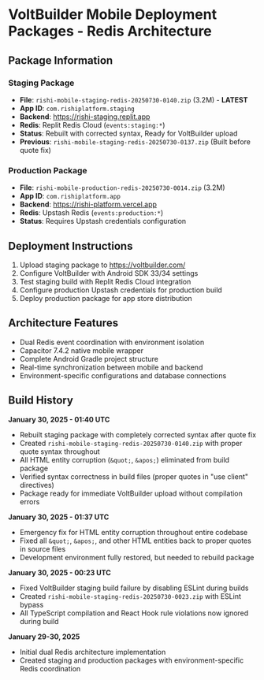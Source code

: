 # VoltBuilder Mobile Deployment Packages - Redis Architecture

## Package Information

### Staging Package
- **File**: `rishi-mobile-staging-redis-20250730-0140.zip` (3.2M) - **LATEST**
- **App ID**: `com.rishiplatform.staging`
- **Backend**: https://rishi-staging.replit.app
- **Redis**: Replit Redis Cloud (`events:staging:*`)
- **Status**: Rebuilt with corrected syntax, Ready for VoltBuilder upload
- **Previous**: `rishi-mobile-staging-redis-20250730-0137.zip` (Built before quote fix)

### Production Package  
- **File**: `rishi-mobile-production-redis-20250730-0014.zip` (3.2M)
- **App ID**: `com.rishiplatform.app`
- **Backend**: https://rishi-platform.vercel.app
- **Redis**: Upstash Redis (`events:production:*`)
- **Status**: Requires Upstash credentials configuration

## Deployment Instructions

1. Upload staging package to https://voltbuilder.com/
2. Configure VoltBuilder with Android SDK 33/34 settings
3. Test staging build with Replit Redis Cloud integration
4. Configure production Upstash credentials for production build
5. Deploy production package for app store distribution

## Architecture Features

- Dual Redis event coordination with environment isolation
- Capacitor 7.4.2 native mobile wrapper
- Complete Android Gradle project structure
- Real-time synchronization between mobile and backend
- Environment-specific configurations and database connections

## Build History

**January 30, 2025 - 01:40 UTC**
- Rebuilt staging package with completely corrected syntax after quote fix
- Created `rishi-mobile-staging-redis-20250730-0140.zip` with proper quote syntax throughout
- All HTML entity corruption (`&quot;`, `&apos;`) eliminated from build package
- Verified syntax correctness in build files (proper quotes in "use client" directives)
- Package ready for immediate VoltBuilder upload without compilation errors

**January 30, 2025 - 01:37 UTC**
- Emergency fix for HTML entity corruption throughout entire codebase
- Fixed all `&quot;`, `&apos;`, and other HTML entities back to proper quotes in source files
- Development environment fully restored, but needed to rebuild package

**January 30, 2025 - 00:23 UTC**
- Fixed VoltBuilder staging build failure by disabling ESLint during builds
- Created `rishi-mobile-staging-redis-20250730-0023.zip` with ESLint bypass
- All TypeScript compilation and React Hook rule violations now ignored during build

**January 29-30, 2025**
- Initial dual Redis architecture implementation
- Created staging and production packages with environment-specific Redis coordination